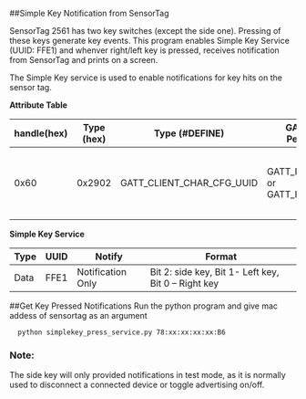 ##Simple Key Notification from SensorTag

SensorTag 2561 has two key switches (except the side one). Pressing of these keys generate key events. This program
enables Simple Key Service (UUID: FFE1) and whenver right/left key is pressed, receives notification from SensorTag
and prints on a screen.


The Simple Key service is used to enable notifications for key hits on the sensor tag. 


**Attribute Table**

|handle(hex)|Type (hex)|   Type (#DEFINE)    |GATT Server Permissions| Notes      |
|-----------|----------|---------------------|-----------------------|------------|
|  0x60     |  0x2902  |GATT_CLIENT_CHAR_CFG_UUID|GATT_PERMIT_READ or GATT_PERMIT_WRITE |Write "01:00" to enable notifications, "00:00" to disable


**Simple Key Service**

|Type 	 |UUID 	 |   Notify 	        |  Format|
|--------|-------|--------------------|--------|
| Data   |	FFE1 |	Notification Only |	Bit 2: side key, Bit 1- Left key, Bit 0 – Right key |


##Get Key Pressed Notifications
Run the python program and give mac addess of sensortag as an argument

      python simplekey_press_service.py 78:xx:xx:xx:xx:B6

### Note: 
The side key will only provided notifications in test mode, as it is normally used to disconnect a connected device 
or toggle advertising on/off. 
